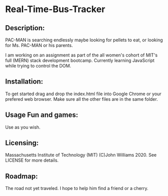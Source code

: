 # Real-Time-Bus-Tracker
## Description:
PAC-MAN is searching endlessly maybe looking for pellets to eat, or looking for Ms. PAC-MAN or his parents.

I am working on an assignment as part of the all women's cohort of MIT's full (MERN) stack development bootcamp. Currently learning JavaScript while trying to control the DOM.

## Installation:
To get started drag and drop the index.html file into Google Chrome or your prefered web browser. Make sure all the other files are in the same folder.

## Usage Fun and games: 
Use as you wish.

## Licensing: 
Massachusetts Institute of Technology (MIT) (C)John Williams 2020. See LICENSE for more details.

## Roadmap:
The road not yet traveled. I hope to help him find a friend or a cherry.
